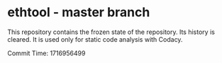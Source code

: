 # ethtool - master branch

This repository contains the frozen state of the repository.
Its history is cleared. It is used only for static code
analysis with Codacy.

Commit Time: 1716956499
